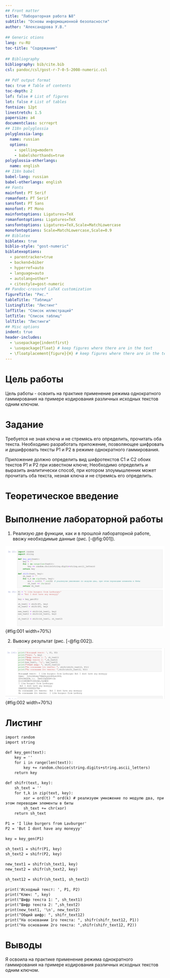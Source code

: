 ```yaml
---
## Front matter
title: "Лабораторная работа №8"
subtitle: "Основы информационной безопасности"
author: "Александрова У.В."

## Generic otions
lang: ru-RU
toc-title: "Содержание"

## Bibliography
bibliography: bib/cite.bib
csl: pandoc/csl/gost-r-7-0-5-2008-numeric.csl

## Pdf output format
toc: true # Table of contents
toc-depth: 2
lof: false # List of figures
lot: false # List of tables
fontsize: 12pt
linestretch: 1.5
papersize: a4
documentclass: scrreprt
## I18n polyglossia
polyglossia-lang:
  name: russian
  options:
	- spelling=modern
	- babelshorthands=true
polyglossia-otherlangs:
  name: english
## I18n babel
babel-lang: russian
babel-otherlangs: english
## Fonts
mainfont: PT Serif
romanfont: PT Serif
sansfont: PT Sans
monofont: PT Mono
mainfontoptions: Ligatures=TeX
romanfontoptions: Ligatures=TeX
sansfontoptions: Ligatures=TeX,Scale=MatchLowercase
monofontoptions: Scale=MatchLowercase,Scale=0.9
## Biblatex
biblatex: true
biblio-style: "gost-numeric"
biblatexoptions:
  - parentracker=true
  - backend=biber
  - hyperref=auto
  - language=auto
  - autolang=other*
  - citestyle=gost-numeric
## Pandoc-crossref LaTeX customization
figureTitle: "Рис."
tableTitle: "Таблица"
listingTitle: "Листинг"
lofTitle: "Список иллюстраций"
lotTitle: "Список таблиц"
lolTitle: "Листинги"
## Misc options
indent: true
header-includes:
  - \usepackage{indentfirst}
  - \usepackage{float} # keep figures where there are in the text
  - \floatplacement{figure}{H} # keep figures where there are in the text
---
```


# Цель работы

Цель работы - освоить на практике применение режима однократного гаммирования на примере кодирования различных исходных текстов одним ключом.

# Задание

Требуется не зная ключа и не стремясь его определить, прочитать оба текста. Необходимо разработать приложение, позволяющее шифровать и дешифровать тексты P1 и P2 в режиме однократного гаммирования. 

Приложение должно определить вид шифротекстов C1 и C2 обоих текстов P1 и P2 при известном ключе; 
Необходимо определить и выразить аналитически способ, при котором злоумышленник может прочитать оба текста, незная ключа и не стремясь его определить.

# Теоретическое введение

# Выполнение лабораторной работы

1. Реализую две функции, как и в прошлой лабораторной работе, ввожу необходимые данные (рис. [-@fig:001]).

![Тело программы](image/1){#fig:001 width=70%}

2. Вывожу результат (рис. [-@fig:002]).

![Результат работы](image/2){#fig:002 width=70%}

# Листинг 

```
import random
import string

def key_gen(text):
    key = ''
    for i in range(len(text)):    
        key += random.choice(string.digits+string.ascii_letters)
    return key

def shifr(text, key):
    sh_text = ''
    for t,k in zip(text, key):
        xor = ord(t) ^ ord(k) # реализуем умножение по модулю два, при этом переводим элементы в биты
        sh_text += chr(xor)
    return sh_text

P1 = 'I like burgers from Lavburger'
P2 = 'But I dont have any moneyyy'

key = key_gen(P1)

sh_text1 = shifr(P1, key)
sh_text2 = shifr(P2, key)

new_text1 = shifr(sh_text1, key)
new_text2 = shifr(sh_text2, key)

sh_text12 = shifr(sh_text1, sh_text2)

print('Исходный текст: ', P1, P2)
print("Ключ: ", key)
print("Шифр текста 1: ", sh_text1)
print("Шифр текста 2: ",sh_text2)
print(new_text1, '\n', new_text2)
print("Общий шифр: ", shifr_text12)
print("На основании 1го текста: ", shifr(shifr_text12, P1))
print("На основании 2го текста: ",shifr(shifr_text12, P2))

```

# Выводы

Я освоила на практике применение режима однократного гаммирования
на примере кодирования различных исходных текстов одним ключом.

